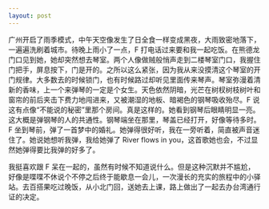 ```yaml
---
layout: post
---
```


广州开启了雨季模式，中午天空像发生了日全食一样变成黑夜，大雨致密地落下，一遍遍洗刷着城市。待晚上雨小了一点，F 打电话过来要和我一起吃饭。在熊德龙门口见到她，她却突然想去琴室。两个人像做贼般悄声走到二楼琴室门口，我握住门把手，屏息按下，门是开的。之所以这么紧张，因为我从来没摸清这个琴室的开门规律。大多数去的时候锁门，也有时候路过却听见里面传来琴声。琴室弥漫着清新的香味，上一个来弹琴的一定是个女生。天色依然阴暗，光芒在树杈树枝树叶和窗帘的前后夹击下费力地闯进来，又被潮湿的地板、暗褐色的钢琴吸收殆尽。F 说这有点像“不能说的秘密”里那个房间。真是这样的。她看到钢琴后眼睛明显一亮。这大概是弹钢琴的人的共通性。钢琴端坐在那里，琴盖已经打开，好像等待多时。F 坐到琴前，弹了一首梦中的婚礼。她弹得很好听，我在一旁听着，简直被声音迷住了。她说她想听我弹，我给她弹了 River flows in you，这首歌她也会，不过显然她弹得要比我弹的好多了。

我挺喜欢跟 F 呆在一起的，虽然有时候不知道说什么。但是这种沉默并不尴尬，好像是喋喋不休说个不停之后终于能歇息一会儿，一次漫长的充实的旅程中的小驿站。去百搭果吃过晚饭，从小北门回，送她去上课，路上做出了一起去办台湾通行证的决定。
